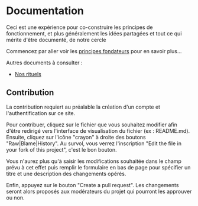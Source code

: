 # Documentation

Ceci est une expérience pour co-construire les principes de fonctionnement, et plus  généralement les idées partagées et tout ce qui mérite d'être documenté, de notre cercle

Commencez par aller voir les [principes fondateurs](Principes%20fondateurs.md) pour en savoir plus...

Autres documents à consulter :
*  [Nos rituels](Nos%20rituels.md)

## Contribution

La contribution requiert au préalable la création d'un compte et l'authentification sur ce site.

Pour contribuer, cliquez sur le fichier que vous souhaitez modifier afin d'être redirigé vers l'interface de visualisation du fichier (ex : README.md). Ensuite, cliquez sur l'icône "crayon" à droite des boutons "Raw|Blame|History". Au survol, vous verrez l'inscription "Edit the file in your fork of this project", c'est le bon bouton.

Vous n'aurez plus qu'à saisir les modifications souhaitée dans le champ prévu à cet effet puis remplir le formulaire en bas de page pour spécifier un titre et une description des changements opérés.

Enfin, appuyez sur le bouton "Create a pull request".
Les changements seront alors proposés aux modérateurs du projet qui pourront les approuver ou non.
